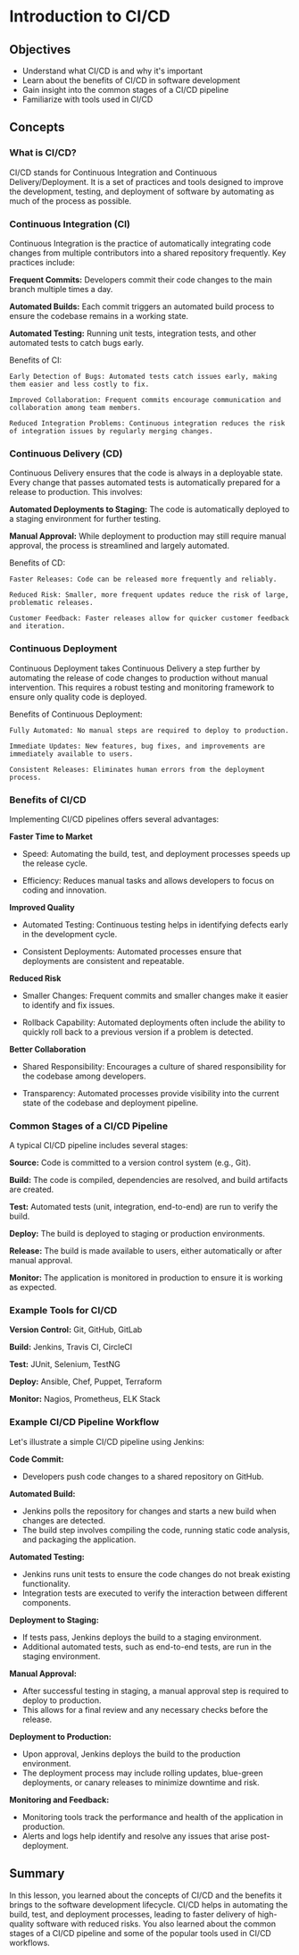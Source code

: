 # Introduction to CI/CD

## Objectives
- Understand what CI/CD is and why it's important
- Learn about the benefits of CI/CD in software development
- Gain insight into the common stages of a CI/CD pipeline
- Familiarize with tools used in CI/CD

## Concepts

### What is CI/CD?
CI/CD stands for Continuous Integration and Continuous Delivery/Deployment. It is a set of practices and tools designed to improve the development, testing, and deployment of software by automating as much of the process as possible.

### Continuous Integration (CI)
Continuous Integration is the practice of automatically integrating code changes from multiple contributors into a shared repository frequently. Key practices include:

**Frequent Commits:** Developers commit their code changes to the main branch multiple times a day.

**Automated Builds:** Each commit triggers an automated build process to ensure the codebase remains in a working state.

**Automated Testing:** Running unit tests, integration tests, and other automated tests to catch bugs early.

Benefits of CI:

    Early Detection of Bugs: Automated tests catch issues early, making them easier and less costly to fix.
    
    Improved Collaboration: Frequent commits encourage communication and collaboration among team members.
    
    Reduced Integration Problems: Continuous integration reduces the risk of integration issues by regularly merging changes.

### Continuous Delivery (CD)
Continuous Delivery ensures that the code is always in a deployable state. Every change that passes automated tests is automatically prepared for a release to production. This involves:

**Automated Deployments to Staging:** The code is automatically deployed to a staging environment for further testing.

**Manual Approval:** While deployment to production may still require manual approval, the process is streamlined and largely automated.

Benefits of CD:

    Faster Releases: Code can be released more frequently and reliably.
    
    Reduced Risk: Smaller, more frequent updates reduce the risk of large, problematic releases.
    
    Customer Feedback: Faster releases allow for quicker customer feedback and iteration.

### Continuous Deployment
Continuous Deployment takes Continuous Delivery a step further by automating the release of code changes to production without manual intervention. This requires a robust testing and monitoring framework to ensure only quality code is deployed.

Benefits of Continuous Deployment:

    Fully Automated: No manual steps are required to deploy to production.
    
    Immediate Updates: New features, bug fixes, and improvements are immediately available to users.
    
    Consistent Releases: Eliminates human errors from the deployment process.

### Benefits of CI/CD
Implementing CI/CD pipelines offers several advantages:

**Faster Time to Market**
- Speed: Automating the build, test, and deployment processes speeds up the release cycle.

- Efficiency: Reduces manual tasks and allows developers to focus on coding and innovation.

**Improved Quality**
- Automated Testing: Continuous testing helps in identifying defects early in the development cycle.

- Consistent Deployments: Automated processes ensure that deployments are consistent and repeatable.

**Reduced Risk**
- Smaller Changes: Frequent commits and smaller changes make it easier to identify and fix issues.

- Rollback Capability: Automated deployments often include the ability to quickly roll back to a previous version if a problem is detected.

**Better Collaboration**
- Shared Responsibility: Encourages a culture of shared responsibility for the codebase among developers.

- Transparency: Automated processes provide visibility into the current state of the codebase and deployment pipeline.

### Common Stages of a CI/CD Pipeline
A typical CI/CD pipeline includes several stages:

**Source:** Code is committed to a version control system (e.g., Git).

**Build:** The code is compiled, dependencies are resolved, and build artifacts are created.

**Test:** Automated tests (unit, integration, end-to-end) are run to verify the build.

**Deploy:** The build is deployed to staging or production environments.

**Release:** The build is made available to users, either automatically or after manual approval.

**Monitor:** The application is monitored in production to ensure it is working as expected.


### Example Tools for CI/CD
**Version Control:** Git, GitHub, GitLab

**Build:** Jenkins, Travis CI, CircleCI

**Test:** JUnit, Selenium, TestNG

**Deploy:** Ansible, Chef, Puppet, Terraform

**Monitor:** Nagios, Prometheus, ELK Stack



### Example CI/CD Pipeline Workflow
Let's illustrate a simple CI/CD pipeline using Jenkins:

**Code Commit:**

- Developers push code changes to a shared repository on GitHub.

**Automated Build:**

- Jenkins polls the repository for changes and starts a new build when changes are detected.
- The build step involves compiling the code, running static code analysis, and packaging the application.

**Automated Testing:**

- Jenkins runs unit tests to ensure the code changes do not break existing functionality.
- Integration tests are executed to verify the interaction between different components.

**Deployment to Staging:**

- If tests pass, Jenkins deploys the build to a staging environment.
- Additional automated tests, such as end-to-end tests, are run in the staging environment.

**Manual Approval:**

- After successful testing in staging, a manual approval step is required to deploy to production.
- This allows for a final review and any necessary checks before the release.

**Deployment to Production:**

- Upon approval, Jenkins deploys the build to the production environment.
- The deployment process may include rolling updates, blue-green deployments, or canary releases to minimize downtime and risk.

**Monitoring and Feedback:**

- Monitoring tools track the performance and health of the application in production.
- Alerts and logs help identify and resolve any issues that arise post-deployment.

## Summary
In this lesson, you learned about the concepts of CI/CD and the benefits it brings to the software development lifecycle. CI/CD helps in automating the build, test, and deployment processes, leading to faster delivery of high-quality software with reduced risks. You also learned about the common stages of a CI/CD pipeline and some of the popular tools used in CI/CD workflows.